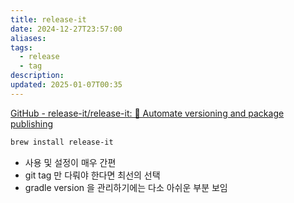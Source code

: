 ```yaml
---
title: release-it
date: 2024-12-27T23:57:00
aliases: 
tags:
  - release
  - tag
description: 
updated: 2025-01-07T00:35
---
```


[GitHub - release-it/release-it: 🚀 Automate versioning and package publishing](https://github.com/release-it/release-it)

```bash
brew install release-it
```

- 사용 및 설정이 매우 간편
- git tag 만 다뤄야 한다면 최선의 선택
- gradle version 을 관리하기에는 다소 아쉬운 부분 보임

